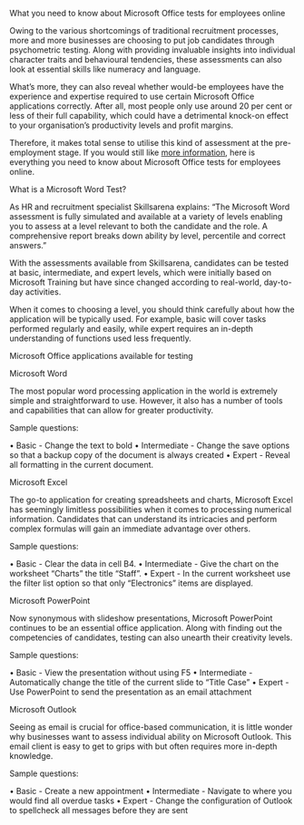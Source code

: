 What you need to know about Microsoft Office tests for employees online

Owing to the various shortcomings of traditional recruitment processes, more and more businesses are choosing to put job candidates through psychometric testing. Along with providing invaluable insights into individual character traits and behavioural tendencies, these assessments can also look at essential skills like numeracy and language.

What’s more, they can also reveal whether would-be employees have the experience and expertise required to use certain Microsoft Office applications correctly. After all, most people only use around 20 per cent or less of their full capability, which could have a detrimental knock-on effect to your organisation’s productivity levels and profit margins. 

Therefore, it makes total sense to utilise this kind of assessment at the pre-employment stage. If you would still like [more information](http://skillsarena.com/instant-skills-tests/microsoft-office-tests/), here is everything you need to know about Microsoft Office tests for employees online. 

What is a Microsoft Word Test?

As HR and recruitment specialist Skillsarena explains: “The Microsoft Word assessment is fully simulated and available at a variety of levels enabling you to assess at a level relevant to both the candidate and the role. A comprehensive report breaks down ability by level, percentile and correct answers.”

With the assessments available from Skillsarena, candidates can be tested at basic, intermediate, and expert levels, which were initially based on Microsoft Training but have since changed according to real-world, day-to-day activities. 

When it comes to choosing a level, you should think carefully about how the application will be typically used. For example, basic will cover tasks performed regularly and easily, while expert requires an in-depth understanding of functions used less frequently.

Microsoft Office applications available for testing

Microsoft Word

The most popular word processing application in the world is extremely simple and straightforward to use. However, it also has a number of tools and capabilities that can allow for greater productivity. 

Sample questions:

•	Basic - Change the text to bold
•	Intermediate - Change the save options so that a backup copy of the document is always created
•	Expert - Reveal all formatting in the current document.

Microsoft Excel

The go-to application for creating spreadsheets and charts, Microsoft Excel has seemingly limitless possibilities when it comes to processing numerical information. Candidates that can understand its intricacies and perform complex formulas will gain an immediate advantage over others. 

Sample questions:

•	Basic - Clear the data in cell B4.
•	Intermediate - Give the chart on the worksheet “Charts” the title “Staff”.
•	Expert - In the current worksheet use the filter list option so that only “Electronics” items are displayed.

Microsoft PowerPoint

Now synonymous with slideshow presentations, Microsoft PowerPoint continues to be an essential office application. Along with finding out the competencies of candidates, testing can also unearth their creativity levels.

Sample questions:

•	Basic - View the presentation without using F5
•	Intermediate - Automatically change the title of the current slide to “Title Case”
•	Expert - Use PowerPoint to send the presentation as an email attachment

Microsoft Outlook

Seeing as email is crucial for office-based communication, it is little wonder why businesses want to assess individual ability on Microsoft Outlook. This email client is easy to get to grips with but often requires more in-depth knowledge.

Sample questions:

•	Basic - Create a new appointment
•	Intermediate - Navigate to where you would find all overdue tasks
•	Expert - Change the configuration of Outlook to spellcheck all messages before they are sent
